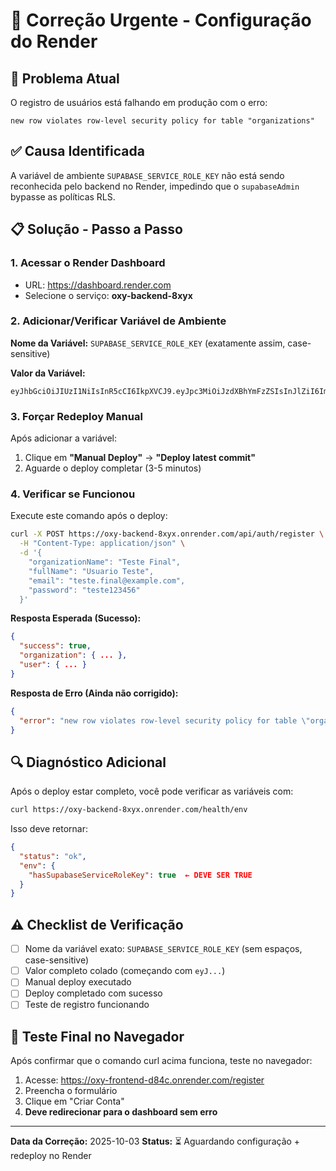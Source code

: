 # 🔧 Correção Urgente - Configuração do Render

## 🚨 Problema Atual
O registro de usuários está falhando em produção com o erro:
```
new row violates row-level security policy for table "organizations"
```

## ✅ Causa Identificada
A variável de ambiente `SUPABASE_SERVICE_ROLE_KEY` não está sendo reconhecida pelo backend no Render, impedindo que o `supabaseAdmin` bypasse as políticas RLS.

## 📋 Solução - Passo a Passo

### 1. Acessar o Render Dashboard
- URL: https://dashboard.render.com
- Selecione o serviço: **oxy-backend-8xyx**

### 2. Adicionar/Verificar Variável de Ambiente

**Nome da Variável:** `SUPABASE_SERVICE_ROLE_KEY` (exatamente assim, case-sensitive)

**Valor da Variável:**
```
eyJhbGciOiJIUzI1NiIsInR5cCI6IkpXVCJ9.eyJpc3MiOiJzdXBhYmFzZSIsInJlZiI6ImNkbmRud2dsY2lleWxmZ3pid3RzIiwicm9sZSI6InNlcnZpY2Vfcm9sZSIsImlhdCI6MTc1OTM2NTU3MywiZXhwIjoyMDc0OTQxNTczfQ.-38opT8Tw9f59tUbEvxNrdEOb3tPXZSx0bePm3wtcMg
```

### 3. Forçar Redeploy Manual

Após adicionar a variável:
1. Clique em **"Manual Deploy"** → **"Deploy latest commit"**
2. Aguarde o deploy completar (3-5 minutos)

### 4. Verificar se Funcionou

Execute este comando após o deploy:
```bash
curl -X POST https://oxy-backend-8xyx.onrender.com/api/auth/register \
  -H "Content-Type: application/json" \
  -d '{
    "organizationName": "Teste Final",
    "fullName": "Usuario Teste",
    "email": "teste.final@example.com",
    "password": "teste123456"
  }'
```

**Resposta Esperada (Sucesso):**
```json
{
  "success": true,
  "organization": { ... },
  "user": { ... }
}
```

**Resposta de Erro (Ainda não corrigido):**
```json
{
  "error": "new row violates row-level security policy for table \"organizations\""
}
```

## 🔍 Diagnóstico Adicional

Após o deploy estar completo, você pode verificar as variáveis com:
```bash
curl https://oxy-backend-8xyx.onrender.com/health/env
```

Isso deve retornar:
```json
{
  "status": "ok",
  "env": {
    "hasSupabaseServiceRoleKey": true  ← DEVE SER TRUE
  }
}
```

## ⚠️ Checklist de Verificação

- [ ] Nome da variável exato: `SUPABASE_SERVICE_ROLE_KEY` (sem espaços, case-sensitive)
- [ ] Valor completo colado (começando com `eyJ...`)
- [ ] Manual deploy executado
- [ ] Deploy completado com sucesso
- [ ] Teste de registro funcionando

## 🎯 Teste Final no Navegador

Após confirmar que o comando curl acima funciona, teste no navegador:
1. Acesse: https://oxy-frontend-d84c.onrender.com/register
2. Preencha o formulário
3. Clique em "Criar Conta"
4. **Deve redirecionar para o dashboard sem erro**

---

**Data da Correção:** 2025-10-03
**Status:** ⏳ Aguardando configuração + redeploy no Render

